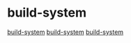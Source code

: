 # build-system

[build-system](https://github.com/scalacenter/bloop)
[build-system](https://github.com/multiarch/crossbuild)
[build-system](https://github.com/python-cmake-buildsystem/python-cmake-buildsystem)
